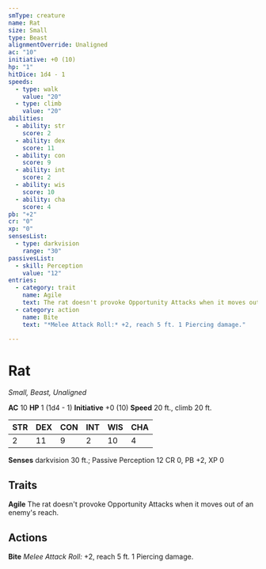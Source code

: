 ```yaml
---
smType: creature
name: Rat
size: Small
type: Beast
alignmentOverride: Unaligned
ac: "10"
initiative: +0 (10)
hp: "1"
hitDice: 1d4 - 1
speeds:
  - type: walk
    value: "20"
  - type: climb
    value: "20"
abilities:
  - ability: str
    score: 2
  - ability: dex
    score: 11
  - ability: con
    score: 9
  - ability: int
    score: 2
  - ability: wis
    score: 10
  - ability: cha
    score: 4
pb: "+2"
cr: "0"
xp: "0"
sensesList:
  - type: darkvision
    range: "30"
passivesList:
  - skill: Perception
    value: "12"
entries:
  - category: trait
    name: Agile
    text: The rat doesn't provoke Opportunity Attacks when it moves out of an enemy's reach.
  - category: action
    name: Bite
    text: "*Melee Attack Roll:* +2, reach 5 ft. 1 Piercing damage."

---
```


# Rat
*Small, Beast, Unaligned*

**AC** 10
**HP** 1 (1d4 - 1)
**Initiative** +0 (10)
**Speed** 20 ft., climb 20 ft.

| STR | DEX | CON | INT | WIS | CHA |
| --- | --- | --- | --- | --- | --- |
| 2 | 11 | 9 | 2 | 10 | 4 |

**Senses** darkvision 30 ft.; Passive Perception 12
CR 0, PB +2, XP 0

## Traits

**Agile**
The rat doesn't provoke Opportunity Attacks when it moves out of an enemy's reach.

## Actions

**Bite**
*Melee Attack Roll:* +2, reach 5 ft. 1 Piercing damage.
